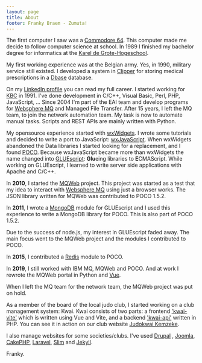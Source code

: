 ```yaml
---
layout: page
title: About
footer: Franky Braem - Zumuta!
---
```

The first computer I saw was a [Commodore 64](http://en.wikipedia.org/wiki/Commodore_64).
This computer made me decide to follow computer science at school. In 1989 I
finished my bachelor degree for informatics at the [Karel de Grote-Hogeschool](http://www.kdg.be/kdg-in-english).

My first working experience was at the Belgian army. Yes, in 1990, military
service still existed. I developed a system in [Clipper](http://en.wikipedia.org/wiki/Clipper_(programming_language)) for storing medical
prescriptions in a [Dbase](http://en.wikipedia.org/wiki/DBASE) database.

On my [LinkedIn profile](http://be.linkedin.com/in/frankybraem/) you can read
my full career. I started working for [KBC](http://www.kbc.be) in 1991. I've
done development in C/C++, Visual Basic, Perl, PHP, JavaScript, ... Since 2004
I'm part of the EAI team and develop programs for [Websphere MQ](https://www.ibm.com/products/mq) 
and Managed File Transfer. After 15 years, I left the MQ team, to join the network
automation team. My task is now to automate manual tasks. Scripts and REST APIs
are mainly written with Python.

My opensource experience started with [wxWidgets](http://www.wxwidgets.org).
I wrote some tutorials and decided to write a port to JavaScript:
[wxJavaScript](http://www.wxjavascript.net). When wxWidgets abandoned
the Data libraries I started looking for a replacement, and I found [POCO](http://www.pocoproject.org).
Because wxJavaScript became more than wxWidgets the name changed into
 [GLUEscript](http://gluescript.sf.net): **Glu**eing libraries to **E**CMAScript.
While working on GLUEscript, I learned to write server side applications with
Apache and C/C++.

In **2010**, I started the [MQWeb](http://www.mqweb.org) project. This project was started
as a test that my idea to interact with [Websphere MQ](http://www-03.ibm.com/software/products/en/wmq)
using just a browser works. The JSON library written for MQWeb was contributed to POCO 1.5.2.

In **2011**, I wrote a [MongoDB](http://mongodb.org) module for GLUEscript and I used this experience
to write a MongoDB library for POCO. This is also part of POCO 1.5.2.

Due to the success of node.js, my interest in GLUEscript faded away. The
 main focus went to the MQWeb project and the modules I contributed to POCO.

In **2015**, I contributed a [Redis](http://redis.io) module to POCO.

In **2019**, I still worked with IBM MQ, MQWeb and POCO. And at work I rewrote the
MQWeb portal in Python and [Vue](https://vuejs.org/).

When I left the MQ team for the network team, the MQWeb project was put on hold.

As a member of the board of the local judo club, I started working on a club
management system: Kwai. Kwai consists of two parts: a frontend ['kwai-vite'](https://github.com/fbraem/kwai-vite)
which is written using Vue and Vite, and a backend ['kwai-api'](https://github.com/fbraem/kwai-api) written in PHP.
You can see it in action on our club website [Judokwai Kemzeke](https://www.judokwaikemzeke.be).

I also manage websites for some societies/clubs. I've used [Drupal](http://www.drupal.org)
, [Joomla](http://www.joomla.org), [CakePHP](http://www.cakephp.org),
[Laravel](http://laravel.com), [Slim](https://www.slimframework.com/) and [Jekyll](http://www.jekyllrb.com).

Franky.
